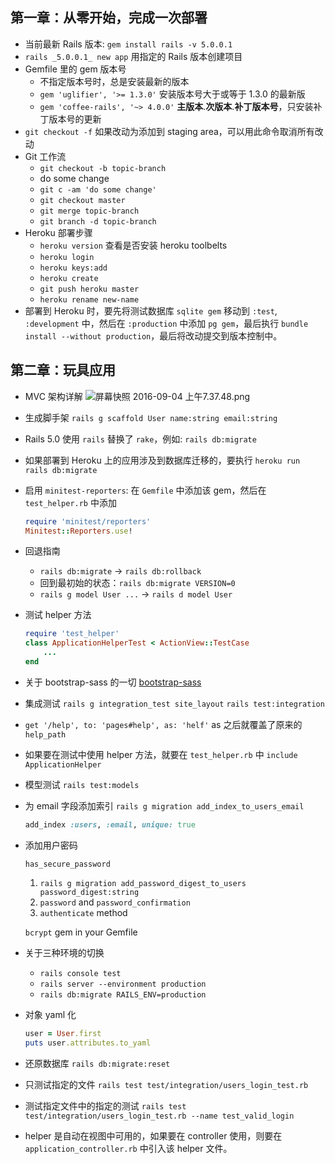 ## 第一章：从零开始，完成一次部署
- 当前最新 Rails 版本: `gem install rails -v 5.0.0.1`
- `rails _5.0.0.1_ new app` 用指定的 Rails 版本创建项目
- Gemfile 里的 gem 版本号
  - 不指定版本号时，总是安装最新的版本
  - `gem 'uglifier', '>= 1.3.0'` 安装版本号大于或等于 1.3.0 的最新版
  - `gem 'coffee-rails', '~> 4.0.0'` __主版本__.__次版本__.__补丁版本号__，只安装补丁版本号的更新
- `git checkout -f` 如果改动为添加到 staging area，可以用此命令取消所有改动
- Git 工作流
  - `git checkout -b topic-branch`
  - do some change
  - `git c -am 'do some change'`
  - `git checkout master`
  - `git merge topic-branch`
  - `git branch -d topic-branch`
- Heroku 部署步骤
  - `heroku version` 查看是否安装 heroku toolbelts
  - `heroku login`
  - `heroku keys:add`
  - `heroku create`
  - `git push heroku master`
  - `heroku rename new-name`
- 部署到 Heroku 时，要先将测试数据库 `sqlite gem` 移动到 `:test`, `:development` 中，然后在 `:production` 中添加 `pg gem`，最后执行 `bundle install --without production`，最后将改动提交到版本控制中。

## 第二章：玩具应用

- MVC 架构详解
  ![屏幕快照 2016-09-04 上午7.37.48.png](https://ooo.0o0.ooo/2016/09/03/57cb5eee72a6a.png)

- 生成脚手架 `rails g scaffold User name:string email:string`
- Rails 5.0 使用 `rails` 替换了 `rake`，例如: `rails db:migrate`
- 如果部署到 Heroku 上的应用涉及到数据库迁移的，要执行 `heroku run rails db:migrate`
- 启用 `minitest-reporters`: 在 `Gemfile` 中添加该 gem，然后在 `test_helper.rb` 中添加
    
    ```ruby
    require 'minitest/reporters'
    Minitest::Reporters.use!
    ```

- 回退指南
    - `rails db:migrate` -> `rails db:rollback`
    - 回到最初始的状态：`rails db:migrate VERSION=0`
    - `rails g model User ...` ->  `rails d model User`

- 测试 helper 方法
    ```ruby
    require 'test_helper'
    class ApplicationHelperTest < ActionView::TestCase
        ...
    end
    ```
    
- 关于 bootstrap-sass 的一切 [bootstrap-sass](https://github.com/twbs/bootstrap-sass)
- 集成测试 `rails g integration_test site_layout` `rails test:integration`
- `get '/help', to: 'pages#help', as: 'helf'` as 之后就覆盖了原来的 `help_path`
- 如果要在测试中使用 helper 方法，就要在 `test_helper.rb` 中 `include ApplicationHelper`
- 模型测试 `rails test:models`
- 为 email 字段添加索引 `rails g migration add_index_to_users_email`
    ```ruby
    add_index :users, :email, unique: true
    ```

- 添加用户密码
    
    `has_secure_password`
    
    1. `rails g migration add_password_digest_to_users password_digest:string`
    2. `password` and `password_confirmation`
    3. `authenticate` method
    
    `bcrypt` gem in your Gemfile

- 关于三种环境的切换
    - `rails console test`
    - `rails server --environment production`
    - `rails db:migrate RAILS_ENV=production`

- 对象 yaml 化
    ```ruby
    user = User.first
    puts user.attributes.to_yaml
    ```
    
- 还原数据库 `rails db:migrate:reset`
- 只测试指定的文件 `rails test test/integration/users_login_test.rb`
- 测试指定文件中的指定的测试 `rails test test/integration/users_login_test.rb --name test_valid_login`
- helper 是自动在视图中可用的，如果要在 controller 使用，则要在 `application_controller.rb` 中引入该 helper 文件。
